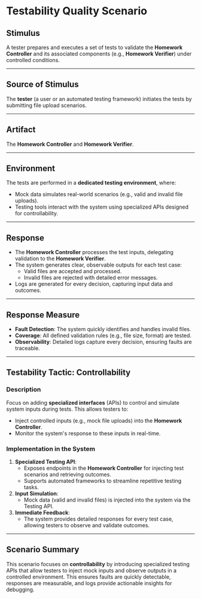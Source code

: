 # Testability Quality Scenario

## Stimulus
A tester prepares and executes a set of tests to validate the **Homework Controller** and its associated components (e.g., **Homework Verifier**) under controlled conditions.

---

## Source of Stimulus
The **tester** (a user or an automated testing framework) initiates the tests by submitting file upload scenarios.

---

## Artifact
The **Homework Controller** and **Homework Verifier**.

---

## Environment
The tests are performed in a **dedicated testing environment**, where:
- Mock data simulates real-world scenarios (e.g., valid and invalid file uploads).
- Testing tools interact with the system using specialized APIs designed for controllability.

---

## Response
- The **Homework Controller** processes the test inputs, delegating validation to the **Homework Verifier**.
- The system generates clear, observable outputs for each test case:
  - Valid files are accepted and processed.
  - Invalid files are rejected with detailed error messages.
- Logs are generated for every decision, capturing input data and outcomes.

---

## Response Measure
- **Fault Detection**: The system quickly identifies and handles invalid files.
- **Coverage**: All defined validation rules (e.g., file size, format) are tested.
- **Observability**: Detailed logs capture every decision, ensuring faults are traceable.

---

## Testability Tactic: **Controllability**

### Description
Focus on adding **specialized interfaces** (APIs) to control and simulate system inputs during tests. This allows testers to:
- Inject controlled inputs (e.g., mock file uploads) into the **Homework Controller**.
- Monitor the system's response to these inputs in real-time.

### Implementation in the System
1. **Specialized Testing API**:
   - Exposes endpoints in the **Homework Controller** for injecting test scenarios and retrieving outcomes.
   - Supports automated frameworks to streamline repetitive testing tasks.
2. **Input Simulation**:
   - Mock data (valid and invalid files) is injected into the system via the Testing API.
3. **Immediate Feedback**:
   - The system provides detailed responses for every test case, allowing testers to observe and validate outcomes.

---

## Scenario Summary
This scenario focuses on **controllability** by introducing specialized testing APIs that allow testers to inject mock inputs and observe outputs in a controlled environment. This ensures faults are quickly detectable, responses are measurable, and logs provide actionable insights for debugging.

